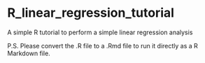 # R_linear_regression_tutorial
A simple R tutorial to perform a simple linear regression analysis

P.S. Please convert the .R file to a .Rmd file to run it directly as a R Markdown file.
